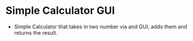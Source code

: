 # Simple Calculator GUI

* Simple Calculator that takes in two number via and GUI, adds them and returns the result.